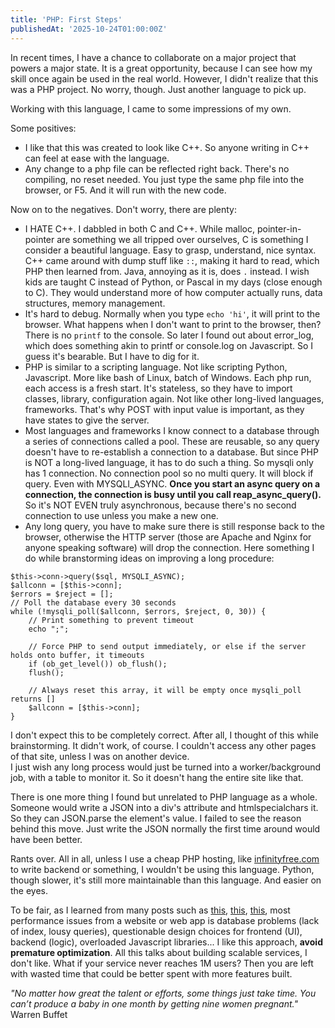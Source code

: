 ```yaml
---
title: 'PHP: First Steps'
publishedAt: '2025-10-24T01:00:00Z'
---
```

In recent times, I have a chance to collaborate on a major project that powers a major state. It is a great 
opportunity, because I can see how my skill once again be used in the real world. However, I didn't realize
that this was a PHP project. No worry, though. Just another language to pick up.

Working with this language, I came to some impressions of my own. 

Some positives:
- I like that this was created to look like C++. So anyone writing in C++ can feel at ease with the language.
- Any change to a php file can be reflected right back. There's no compiling, no reset needed. You just type
the same php file into the browser, or F5. And it will run with the new code.

Now on to the negatives. Don't worry, there are plenty:
- I HATE C++. I dabbled in both C and C++. While malloc, pointer-in-pointer are something we all tripped over 
ourselves, C is something I consider a beautiful language. Easy to grasp, understand, nice syntax. C++ came
around with dump stuff like `::`, making it hard to read, which PHP then learned from. Java, annoying as it is,
does `.` instead. I wish kids are taught C instead of Python, or Pascal in my days (close enough to C). They
would understand more of how computer actually runs, data structures, memory management.
- It's hard to debug. Normally when you type `echo 'hi'`, it will print to the browser. What happens when I don't
want to print to the browser, then? There is no `printf` to the console. So later I found out about error_log,
which does something akin to printf or console.log on Javascript. So I guess it's bearable. But I have to dig
for it.
- PHP is similar to a scripting language. Not like scripting Python, Javascript. More like bash of Linux,
batch of Windows. Each php run, each access is a fresh start. It's stateless, so they have to import classes,
library, configuration again. Not like other long-lived languages, frameworks. That's why POST with input value
is important, as they have states to give the server.
- Most languages and frameworks I know connect to a database through a series of connections called a pool. These
are reusable, so any query doesn't have to re-establish a connection to a database. But since PHP is NOT 
a long-lived language, it has to do such a thing. So mysqli only has 1 connection. No connection pool so no multi query. It will block if query. Even with MYSQLI_ASYNC. **Once you start an async query on a connection, the connection is busy until you call reap_async_query().** So it's NOT EVEN truly asynchronous, because there's no second connection to use unless 
you make a new one.
- Any long query, you have to make sure there is still response back to the browser, otherwise the HTTP server (those are
Apache and Nginx for anyone speaking software) will drop the connection. Here something I do while branstorming ideas
on improving a long procedure:  

```
$this->conn->query($sql, MYSQLI_ASYNC);
$allconn = [$this->conn];
$errors = $reject = [];
// Poll the database every 30 seconds
while (!mysqli_poll($allconn, $errors, $reject, 0, 30)) {
	// Print something to prevent timeout
	echo ";";

	// Force PHP to send output immediately, or else if the server holds onto buffer, it timeouts
	if (ob_get_level()) ob_flush();
	flush();

	// Always reset this array, it will be empty once mysqli_poll returns []
	$allconn = [$this->conn];
}
```

I don't expect this to be completely correct. After all, I thought of this while brainstorming. It didn't work, of course.
I couldn't access any other pages of that site, unless I was on another device.  
I just wish any long process would just be turned into a worker/background job, with a table to monitor it. So it doesn't
hang the entire site like that.

There is one more thing I found but unrelated to PHP language as a whole. Someone would write a JSON into a
div's attribute and htmlspecialchars it. So they can JSON.parse the element's value. I failed to see the reason
behind this move. Just write the JSON normally the first time around would have been better.

Rants over. All in all, unless I use a cheap PHP hosting, like [infinityfree.com](https://www.infinityfree.com/) to
write backend or something, I wouldn't be using this language. Python, though slower, it's still more maintainable 
than this language. And easier on the eyes.

To be fair, as I learned from many posts such as [this](https://old.reddit.com/r/webdev/comments/1ekuzmt/cmv_languageframework_performance_doesnt_matter/), [this](https://old.reddit.com/r/AskProgramming/comments/1fnvavy/do_efficient_programming_languages_matter_for_web/), [this](https://old.reddit.com/r/webdev/comments/aaxjft/in_an_average_web_app_what_part_of_it_is_usually/), most performance issues from a website or web app is database
problems (lack of index, lousy queries), questionable design choices for frontend (UI), backend (logic), 
overloaded Javascript libraries... I like this approach, **avoid premature optimization**. All this talks about
building scalable services, I don't like. What if your service never reaches 1M users? Then you are left with
wasted time that could be better spent with more features built.

*"No matter how great the talent or efforts, some things just take time. You can’t produce a baby in one month by getting nine women pregnant."* Warren Buffet